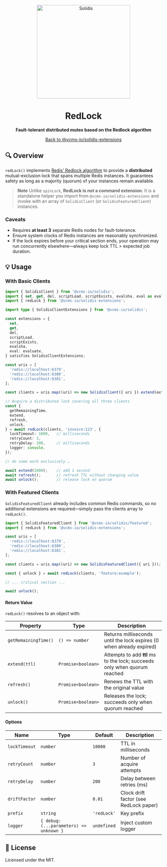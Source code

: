 <p align="center" width="100%">
  <img src="https://resources.vcms.io/assets/solidis.png" alt="Solidis" width="300"/>
</p>

<h1 align="center">RedLock</h1>

<p align="center">
  <b>Fault-tolerant distributed mutex based on the Redlock algorithm</b>
</p>

<p align="center">
  <a href="../../..">Back to @vcms-io/solidis-extensions</a>
</p>

## 🔍 Overview

`redLock()` implements [Redis' Redlock algorithm](https://redis.io/docs/latest/develop/use/patterns/distributed-locks/#the-redlock-algorithm)
to provide a **distributed** mutual-exclusion lock that spans multiple Redis instances.
It guarantees safety as long as a majority (quorum) of your instances remain available.

> **Note**
> Unlike `spinLock`, **RedLock is <em>not</em> a command extension**.
> It is a standalone helper you import from `@vcms-io/solidis-extensions` and invoke with an array of `SolidisClient` (or `SolidisFeaturedClient`) instances.

### Caveats

* Requires **at least 3** separate Redis nodes for fault-tolerance.
* Ensure system clocks of Redis instances are reasonably synchronized.
* If the lock expires before your critical section ends, your operation may run concurrently elsewhere—always keep lock TTL > expected job duration.

## 💡 Usage

### With Basic Clients

```typescript
import { SolidisClient } from '@vcms-io/solidis';
import { set, get, del, scriptLoad, scriptExists, evalsha, eval as evaluate } from '@vcms-io/solidis/command';
import { redLock } from '@vcms-io/solidis-extensions';

import type { SolidisClientExtensions } from '@vcms-io/solidis';

const extensions = {
  set,
  get,
  del,
  scriptLoad,
  scriptExists,
  evalsha,
  eval: evaluate,
} satisfies SolidisClientExtensions;

const uris = [
  'redis://localhost:6379',
  'redis://localhost:6380',
  'redis://localhost:6381',
];

const clients = uris.map((uri) => new SolidisClient({ uri }).extend(extensions));

// Acquire a distributed lock covering all three clients
const {
  getRemainingTime,
  extend,
  refresh,
  unlock,
} = await redLock(clients, 'invoice:123', {
  lockTimeout: 1000,   // milliseconds
  retryCount: 3,
  retryDelay: 200,     // milliseconds
  logger: console,
});

// do some work exclusively …

await extend(1000);    // add 1 second
await refresh();       // refresh TTL without changing value
await unlock();        // release lock on quorum
```

### With Featured Clients

`SolidisFeaturedClient` already includes common Redis commands, so no additional extensions are required—simply pass the clients array to `redLock()`.

```typescript
import { SolidisFeaturedClient } from '@vcms-io/solidis/featured';
import { redLock } from '@vcms-io/solidis-extensions';

const uris = [
  'redis://localhost:6379',
  'redis://localhost:6380',
  'redis://localhost:6381',
];

const clients = uris.map((uri) => new SolidisFeaturedClient({ uri }));

const { unlock } = await redLock(clients, 'feature:example');

// ... critical section ...

await unlock();
```

#### Return Value

`redLock()` resolves to an object with:

| Property             | Type               | Description                                                               |
| -------------------- | ------------------ | ------------------------------------------------------------------------- |
| `getRemainingTime()` | `() => number`     | Returns milliseconds until the lock expires (0 when already expired)      |
| `extend(ttl)`        | `Promise<boolean>` | Attempts to add **ttl** ms to the lock; succeeds only when quorum reached |
| `refresh()`          | `Promise<boolean>` | Renews the TTL with the original value                                    |
| `unlock()`           | `Promise<boolean>` | Releases the lock; succeeds only when quorum reached                      |

#### Options

| Name          | Type                                    | Default     | Description                            |
| ------------- | --------------------------------------- | ----------- | -------------------------------------- |
| `lockTimeout` | `number`                                | `10000`     | TTL in milliseconds                    |
| `retryCount`  | `number`                                | `3`         | Number of acquire attempts             |
| `retryDelay`  | `number`                                | `200`       | Delay between retries (ms)             |
| `driftFactor` | `number`                                | `0.01`      | Clock drift factor (see RedLock paper) |
| `prefix`      | `string`                                | `'redLock'` | Key prefix                             |
| `logger`      | `{ debug: (...parameters) => unknown }` | `undefined` | Inject custom logger                   |

## 📄 License

Licensed under the MIT.
